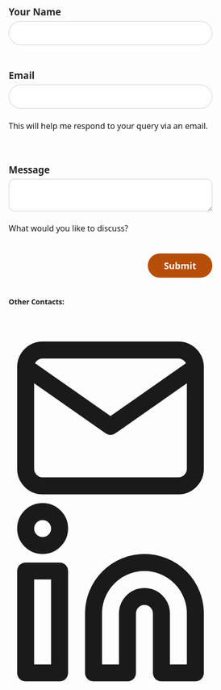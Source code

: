 <style>
    #theme-toggle,
    .top-link {
        display: none;
    }
         
    @import url("https://fonts.googleapis.com/css2?family=Figtree:ital,wght@0,300..900;1,300..900&family=Poppins:ital,wght@0,100;0,200;0,300;0,400;0,500;0,600;0,700;0,800;0,900;1,100;1,200;1,300;1,400;1,500;1,600;1,700;1,800;1,900&display=swap");

    /** Variables **/

    :root {
    --color-background: #e7e7e7;
    --color-background-alt: #888888;
    --color-border-active: #da7105;
    --color-border-default: #d1d1d1;
    --color-highlight: #fdcf4c;
    --color-primary: #b64e08;
    --color-primary-active: #79320e;
    --color-text-default: #262626;
    --color-text-muted: #4f4f4f;

    --font-family-body: "Figtree", system-ui, sans-serif;
    --font-family-display: "Poppins", system-ui, sans-serif;
    }

    /** Base **/

    *,
    ::before,
    ::after {
    box-sizing: border-box;
    }

    * {
    border: 0;
    margin: 0;
    padding: 0;
    }

    body {
    -webkit-font-smoothing: antialiased;
    font-family: var(--font-family-body);
    font-optical-sizing: auto;
    font-style: normal;
    }

    button,
    input,
    optgroup,
    select,
    textarea {
    font-family: inherit;
    font-feature-settings: inherit;
    font-variation-settings: inherit;
    font-size: 100%;
    font-weight: inherit;
    line-height: inherit;
    color: inherit;
    margin: 0;
    padding: 0;
    }

    [type="checkbox"],
    [type="radio"],
    [type="range"] {
    appearance: none;
    flex-shrink: 0;
    padding: 0;
    user-select: none;
    }

    [type="checkbox"]:focus,
    [type="radio"]:focus,
    [type="range"]:focus {
    outline: none;
    }

    /** Components **/

    .fs-form {
    display: grid;
    row-gap: 1.5rem;
    }

    .fs-form:where(.fs-layout__2-column) {
    column-gap: 1.5rem;
    grid-template-columns: 1fr 1fr;
    }

    fieldset {
    display: grid;
    margin: 1.5rem 0;
    row-gap: 1.5rem;
    }

    .fs-form:where(.fs-layout__2-column) fieldset {
    column-gap: 1.5rem;
    grid-template-columns: 1fr 1fr;
    grid-column: 1 / -1;
    }

    .fs-fieldset-title {
    color: var(--color-text-header);
    font-family: var(--font-family-display);
    font-size: 1.25rem;
    line-height: 1.75rem;
    margin-bottom: 1.5rem;
    grid-column: 1 / -1;
    }

    .fs-field {
    display: flex;
    flex-direction: column;
    row-gap: 0.5rem;
    }

    .fs-label {
    color: var(--color-text-default);
    display: block;
    font-family: var(--font-family-display);
    font-size: 1rem;
    line-height: 1.25rem;
    }

    .fs-description {
    color: var(--color-text-header);
    display: block;
    font-size: 1rem;
    line-height: 1.25rem;
    }

    .fs-button-group {
    display: flex;
    flex-direction: row-reverse;
    column-gap: 1.5rem;
    }

    .fs-form:where(.fs-layout__2-column) .fs-button-group {
    grid-column: 1 / -1;
    }

    .fs-button {
    background-color: var(--color-primary);
    border-radius: 9999px;
    color: white;
    cursor: pointer;
    font-size: 1.125rem;
    font-weight: 600;
    line-height: 1.5rem;
    padding: 0.75rem 2rem;
    transition-duration: 200ms;
    transition-property: background-color;
    transition-timing-function: cubic-bezier(0.4, 0, 0.2, 1);
    }

    .fs-button:hover {
    background-color: var(--color-primary-active);
    }

    .fs-button:focus-visible {
    background-color: var(--color-primary-active);
    outline: 4px solid var(--color-highlight);
    }

    .fs-input,
    .fs-select {
    appearance: none;
    border-radius: 9999px;
    border-width: 0;
    box-shadow: var(--color-border-default) 0 0 0 1px inset;
    color: var(--color-text-header);
    font-size: 1rem;
    height: 3rem;
    line-height: 1.5rem;
    outline: none;
    padding-left: 1rem;
    padding-right: 1rem;
    }

    .fs-input:focus-visible,
    .fs-select:focus-visible {
    box-shadow: var(--color-border-active) 0 0 0 1px inset;
    }

    .fs-input::placeholder {
    color: var(--color-text-muted);
    }

    .fs-checkbox-group,
    .fs-radio-group {
    display: flex;
    flex-direction: column;
    row-gap: 1rem;
    }

    .fs-checkbox-field,
    .fs-radio-field {
    column-gap: 0.5rem;
    display: flex;
    }

    :is(.fs-checkbox-field, .fs-radio-field) .fs-label + .fs-description {
    margin-top: 0.25rem;
    }

    .fs-checkbox-wrapper,
    .fs-radio-wrapper {
    align-items: center;
    display: flex;
    height: 1.25rem;
    }

    .fs-checkbox,
    .fs-radio {
    background-color: #fff;
    border: 1px solid var(--color-border-default);
    height: 1.25rem;
    width: 1.25rem;
    }

    .fs-checkbox {
    border-radius: 0.25rem;
    }

    .fs-radio {
    border-radius: 100%;
    }

    .fs-checkbox:checked,
    .fs-radio:checked {
    background-color: var(--color-primary);
    background-position: center;
    background-repeat: no-repeat;
    background-size: 100% 100%;
    border-color: transparent;
    }

    .fs-checkbox:checked {
    background-image: url("data:image/svg+xml,%3csvg viewBox='0 0 16 16' fill='white' xmlns='http://www.w3.org/2000/svg'%3e%3cpath d='M12.207 4.793a1 1 0 010 1.414l-5 5a1 1 0 01-1.414 0l-2-2a1 1 0 011.414-1.414L6.5 9.086l4.293-4.293a1 1 0 011.414 0z'/%3e%3c/svg%3e");
    }

    .fs-radio:checked {
    background-image: url("data:image/svg+xml,%3csvg viewBox='0 0 16 16' fill='white' xmlns='http://www.w3.org/2000/svg'%3e%3ccircle cx='8' cy='8' r='3'/%3e%3c/svg%3e");
    }

    .fs-checkbox:focus-visible,
    .fs-radio:focus-visible {
    border-color: var(--color-border-active);
    outline: 4px solid var(--color-highlight);
    outline-offset: 0;
    }

    .fs-checkbox:checked:focus-visible,
    .fs-radio:checked:focus-visible {
    border-color: transparent;
    }

    .fs-select {
    background-color: #fff;
    background-image: url("data:image/svg+xml,%3csvg xmlns='http://www.w3.org/2000/svg' fill='none' viewBox='0 0 20 20'%3e%3cpath stroke='%236b7280' stroke-linecap='round' stroke-linejoin='round' stroke-width='1.5' d='M6 8l4 4 4-4'/%3e%3c/svg%3e");
    background-position: right 0.75rem center;
    background-repeat: no-repeat;
    background-size: 1.625em 1.625em;
    padding-right: 2.875rem;
    }

    .fs-slider {
    background: transparent;
    cursor: pointer;
    height: 1.25rem;
    width: 100%;
    }

    .fs-slider::-moz-range-track {
    background-color: var(--color-background);
    border-radius: 0.5rem;
    height: 0.5rem;
    }

    .fs-slider::-webkit-slider-runnable-track {
    background-color: var(--color-background);
    border-radius: 0.5rem;
    height: 0.5rem;
    }

    .fs-slider::-moz-range-thumb {
    background-color: var(--color-primary);
    border: none; /* Removes extra border that FF applies */
    border-radius: 50%;
    height: 1.25rem;
    width: 1.25rem;
    }

    .fs-slider::-webkit-slider-thumb {
    appearance: none;
    background-color: var(--color-primary);
    border-radius: 50%;
    height: 1.25rem;
    margin-top: -0.375rem; /* Centers thumb on the track */
    width: 1.25rem;
    }

    .fs-slider:focus-visible::-moz-range-thumb {
    outline: 2px solid var(--color-primary);
    outline-offset: 2px;
    }

    .fs-slider:focus-visible::-webkit-slider-thumb {
    outline: 2px solid var(--color-primary);
    outline-offset: 2px;
    }

    .fs-switch {
    background-color: var(--color-background-alt);
    background-image: url("data:image/svg+xml,%3csvg xmlns='http://www.w3.org/2000/svg' viewBox='-4 -4 8 8'%3e%3ccircle r='2.75' fill='white'/%3e%3c/svg%3e");
    background-position: left center;
    background-repeat: no-repeat;
    border-radius: 1.25rem;
    cursor: pointer;
    height: 1.25rem;
    transition-duration: 200ms;
    transition-property: background-color, background-position;
    transition-timing-function: cubic-bezier(0.4, 0, 0.2, 1);
    width: 2.5rem;
    }

    .fs-switch:checked {
    background-color: var(--color-primary);
    background-position: right center;
    }

    .fs-switch:focus-visible {
    outline: 4px solid var(--color-highlight);
    outline-offset: 0;
    }

    .fs-textarea {
    appearance: none;
    border-radius: 0.75rem;
    border-width: 0;
    box-shadow: var(--color-border-default) 0 0 0 1px inset;
    color: var(--color-text-header);
    font-size: 1rem;
    line-height: 1.5rem;
    outline: none;
    padding: 0.5rem 0.75rem;
    resize: vertical;
    }

    .fs-textarea:focus-visible {
    box-shadow: var(--color-border-active) 0 0 0 1px inset;
    }

    .fs-textarea::placeholder {
    color: var(--color-text-muted);
    }

    /** Utilities **/

    .col-span-full {
    grid-column: 1 / -1;
    }

    .fs-textarea::placeholder {
    color: var(--color-text-muted);
    }

    .slider-label-container {
    display: flex;
    justify-content: space-between;
    width: 100%;
    margin-top: 0.25rem;
    }

    .slider-label-text {
    font-size: 0.75rem;
    color: var(--color-text-muted);
    text-align: center;
    white-space: nowrap;
    }
</style>

<form
action="https://formspree.io/f/xpwdvayq"
class="fs-form"
target="_top"
method="POST"
>
<div class="fs-field">
  <label class="fs-label" for="name"><h3>Your Name</h3></label>
  <input class="fs-input" id="name" name="name" required />
</div>
<div class="fs-field">
  <label class="fs-label" for="email"><h3>Email</h3></label>
  <input class="fs-input" id="email" name="email" required />
  <p class="fs-description">
    This will help me respond to your query via an email.
  </p>
</div>
<div class="fs-field">
  <label class="fs-label" for="message"><h3>Message</h3></label>
  <textarea
    class="fs-textarea"
    id="message"
    name="message"
    required
  ></textarea>
  <p class="fs-description">What would you like to discuss?</p>
</div>
<div class="fs-button-group">
  <button class="fs-button" type="submit">Submit</button>
</div>
</form>

</div>
<br>
<footer class="entry-footer">
    <div class="social-icons" >
<h4>Other Contacts:</h4>
<br>
<a href="mailto:minjun.jeon@materials.ox.ac.uk" target="_blank" rel="noopener noreferrer me"
        title="Email">
        <svg xmlns="http://www.w3.org/2000/svg" viewBox="0 0 24 21" fill="none" stroke="currentColor" stroke-width="2"
    stroke-linecap="round" stroke-linejoin="round">
    <path d="M4 4h16c1.1 0 2 .9 2 2v12c0 1.1-.9 2-2 2H4c-1.1 0-2-.9-2-2V6c0-1.1.9-2 2-2z"></path>
    <polyline points="22,6 12,13 2,6"></polyline>
</svg>
</a>
<a href="https://linkedin.com/in/minjun-jeon-074b6a25b" target="_blank" rel="noopener noreferrer me"
    title="Linkedin">
    <svg xmlns="http://www.w3.org/2000/svg" viewBox="0 0 24 24" fill="none" stroke="currentColor" stroke-width="2" stroke-linecap="round" stroke-linejoin="round">
<path d="M16 8a6 6 0 0 1 6 6v7h-4v-7a2 2 0 0 0-2-2 2 2 0 0 0-2 2v7h-4v-7a6 6 0 0 1 6-6z"></path>
<rect x="2" y="9" width="4" height="12"></rect>
<circle cx="4" cy="4" r="2"></circle>
</svg>
</a>
</div>